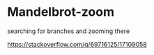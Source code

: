 # Mandelbrot-zoom
searching for branches and zooming there

https://stackoverflow.com/q/69716125/17109058
